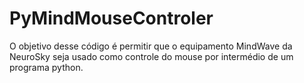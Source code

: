 # PyMindMouseControler
 O objetivo desse código é permitir que o equipamento MindWave da NeuroSky seja usado como controle do mouse 
 por intermédio de um programa python.
